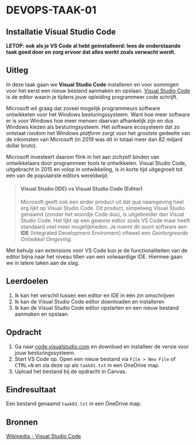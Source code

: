 # DEVOPS-TAAK-01

## Installatie Visual Studio Code

**LETOP: ook als je VS Code al hebt geinstalleerd: lees de onderstaande taak goed door en zorg ervoor dat alles werkt zoals verwacht wordt.**

## Uitleg

In deze taak gaan we **Visual Studio Code** installeren en voor sommigen voor het eerst een nieuw bestand aanmaken en opslaan. [Visual Studio Code](https://en.wikipedia.org/wiki/Visual_Studio_Code) is de editor waarin je tijdens jouw opleiding programmeer code schrijft. 

Microsoft wil graag dat zoveel mogelijk programmeurs software ontwikkelen voor het Windows besturingssysteem. Want hoe meer software er is voor Windows hoe meer mensen daarvan afhankelijk zijn en dus Windows kiezen als besturingsysteem. Het software ecosysteem dat zo ontstaat rondom het Windows *platform* zorgt voor het grootste gedeelte van de inkomsten van Microsoft (in 2019 was dit in totaal meer dan 82 miljard dollar bruto).

Microsoft investeert daarom flink in het aan zichzelf binden van ontwikkelaars door programmeer tools te ontwikkelen. Visual Studio Code, uitgebracht in 2015 en volop in ontwikkeling, is in korte tijd uitgegroeit tot een van de populairste editors wereldwijd.

> #### Visual Studio (IDE) vs Visual Studio Code (Editor)
> 
> Microsoft geeft ook een ander product uit dat qua naamgeving heel erg lijkt op Visual Studio Code. Dit product, simpelweg Visual Studio genaamd (zonder het woordje Code dus), is uitgebreider dan Visual Studio Code. Het lijkt op een gewone editor zoals VS Code maar heeft standaard veel meer mogelijkheden. Je noemt dit soort software een **IDE** (Integrated Development Enviroment) oftewel een *Geintergreerde Ontwikkel Omgeving.*  

Met behulp van extensions voor VS Code kun je de functionaliteiten van de editor bijna naar het niveau tillen van een volwaardige IDE. Hiermee gaan we in latere taken aan de slag. 

## Leerdoelen

1. Ik kan het verschil tussen een editor en IDE in één zin omschrijven
2. Ik kan de Visual Studio Code editor downloaden en installeren
3. Ik kan de Visual Studio Code editor opstarten en een nieuw bestand aanmaken en opslaan.

## Opdracht

1. Ga naar [code.visualstudio.com](https://code.visualstudio.com/) en download en installeer de versie voor jouw besturingssysteem. 
2. Start VS Code op. Open een nieuw bestand via `File > New File` of <kbd>CTRL</kbd>+<kbd>N</kbd> en sla deze op als `taak01.txt` in een OneDrive map. 
3. Upload het bestand bij de opdracht in Canvas.

## Eindresultaat

Een bestand genaamd `taak01.txt` in een OneDrive map.

## Bronnen

[Wikipedia - Visual Studio Code](https://en.wikipedia.org/wiki/Visual_Studio_Code)  

